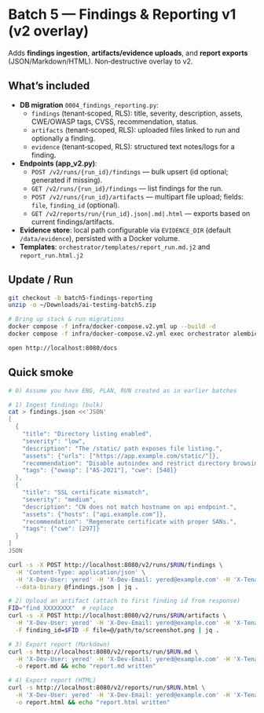 # Batch 5 — Findings & Reporting v1 (v2 overlay)

Adds **findings ingestion**, **artifacts/evidence uploads**, and **report exports** (JSON/Markdown/HTML). Non‑destructive overlay to v2.

## What’s included
- **DB migration** `0004_findings_reporting.py`:
  - `findings` (tenant‑scoped, RLS): title, severity, description, assets, CWE/OWASP tags, CVSS, recommendation, status.
  - `artifacts` (tenant‑scoped, RLS): uploaded files linked to run and optionally a finding.
  - `evidence` (tenant‑scoped, RLS): structured text notes/logs for a finding.
- **Endpoints (app_v2.py)**:
  - `POST /v2/runs/{run_id}/findings` — bulk upsert (id optional; generated if missing).
  - `GET /v2/runs/{run_id}/findings` — list findings for the run.
  - `POST /v2/runs/{run_id}/artifacts` — multipart file upload; fields: `file`, `finding_id` (optional).
  - `GET /v2/reports/run/{run_id}.json|.md|.html` — exports based on current findings/artifacts.
- **Evidence store**: local path configurable via `EVIDENCE_DIR` (default `/data/evidence`), persisted with a Docker volume.
- **Templates**: `orchestrator/templates/report_run.md.j2` and `report_run.html.j2`

## Update / Run
```bash
git checkout -b batch5-findings-reporting
unzip -o ~/Downloads/ai-testing-batch5.zip

# Bring up stack & run migrations
docker compose -f infra/docker-compose.v2.yml up --build -d
docker compose -f infra/docker-compose.v2.yml exec orchestrator alembic upgrade head

open http://localhost:8080/docs
```

## Quick smoke
```bash
# 0) Assume you have ENG, PLAN, RUN created as in earlier batches

# 1) Ingest findings (bulk)
cat > findings.json <<'JSON'
[
  {
    "title": "Directory listing enabled",
    "severity": "low",
    "description": "The /static/ path exposes file listing.",
    "assets": {"urls": ["https://app.example.com/static/"]},
    "recommendation": "Disable autoindex and restrict directory browsing.",
    "tags": {"owasp": ["A5-2021"], "cwe": [548]}
  },
  {
    "title": "SSL certificate mismatch",
    "severity": "medium",
    "description": "CN does not match hostname on api endpoint.",
    "assets": {"hosts": ["api.example.com"]},
    "recommendation": "Regenerate certificate with proper SANs.",
    "tags": {"cwe": [297]}
  }
]
JSON

curl -s -X POST http://localhost:8080/v2/runs/$RUN/findings \
  -H 'Content-Type: application/json' \
  -H 'X-Dev-User: yered' -H 'X-Dev-Email: yered@example.com' -H 'X-Tenant-Id: t_demo' \
  --data-binary @findings.json | jq .

# 2) Upload an artifact (attach to first finding id from response)
FID="find_XXXXXXXX"  # replace
curl -s -X POST http://localhost:8080/v2/runs/$RUN/artifacts \
  -H 'X-Dev-User: yered' -H 'X-Dev-Email: yered@example.com' -H 'X-Tenant-Id: t_demo' \
  -F finding_id=$FID -F file=@/path/to/screenshot.png | jq .

# 3) Export report (Markdown)
curl -s http://localhost:8080/v2/reports/run/$RUN.md \
  -H 'X-Dev-User: yered' -H 'X-Dev-Email: yered@example.com' -H 'X-Tenant-Id: t_demo' \
  -o report.md && echo "report.md written"

# 4) Export report (HTML)
curl -s http://localhost:8080/v2/reports/run/$RUN.html \
  -H 'X-Dev-User: yered' -H 'X-Dev-Email: yered@example.com' -H 'X-Tenant-Id: t_demo' \
  -o report.html && echo "report.html written"
```
